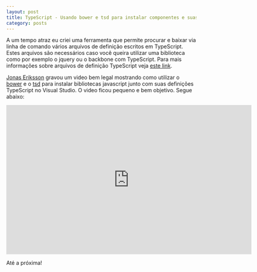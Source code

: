 ```yaml
---
layout: post
title: TypeScript - Usando bower e tsd para instalar componentes e suas definições
category: posts
---
```


A um tempo atraz eu criei uma ferramenta que permite procurar e baixar via linha de comando vários arquivos de definição escritos em TypeScript. Estes arquivos são necessários caso você queira utilizar uma biblioteca como por exemplo o jquery ou o backbone com TypeScript. Para mais informações sobre arquivos de definição TypeScript veja [este link](/posts/TypeScript-Parte-1/#Tipos-declarados).

[Jonas Eriksson](https://twitter.com/joeriks) gravou um video bem legal mostrando como utilizar o [bower](http://bower.io/) e o [tsd](https://npmjs.org/package/tsd) para instalar bibliotecas javascript junto com suas definições TypeScript no Visual Studio. O video ficou pequeno e bem objetivo. Segue abaixo:

<iframe src="http://www.screenr.com/embed/QYKH" width="650" height="396" frameborder="0"></iframe>

Até a próxima!